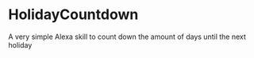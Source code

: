 # HolidayCountdown
A very simple Alexa skill to count down the amount of days until the next holiday
